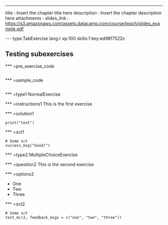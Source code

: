 ---
title       : Insert the chapter title here
description : Insert the chapter description here
attachments :
  slides_link : https://s3.amazonaws.com/assets.datacamp.com/course/teach/slides_example.pdf


--- type:TabExercise lang:r xp:100 skills:1 key:ed98f7522c
## Testing subexercises


*** =pre_exercise_code
```{r}

```

*** =sample_code
```{r}

```

*** =type1
NormalExercise

*** =instructions1
This is the first exercise

*** =solution1
```{r}
print("test")
```

*** =sct1
```{r}
# Some sct
success_msg("Good!")
```

*** =type2
MultipleChoiceExercise

*** =question2
This is the second exercise

*** =options2
- One
- Two
- Three

*** =sct2
```{r}
# Some sct
test_mc(2, feedback_msgs = c("one", "two", "three"))
```
